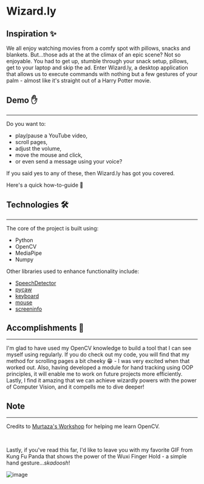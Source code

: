 # Wizard.ly

## Inspiration ✨

We all enjoy watching movies from a comfy spot with pillows, snacks and blankets. But...those ads at the at the climax of an epic scene? Not so enjoyable. You had to get up, stumble through your snack setup, pillows, get to your laptop and skip the ad. Enter Wizard.ly, a desktop application that allows us to execute commands with nothing but a few gestures of your palm - almost like it's straight out of a Harry Potter movie.

## Demo ✋

<hr />
Do you want to:

- play/pause a YouTube video,
- scroll pages,
- adjust the volume,
- move the mouse and click,
- or even send a message using your voice?

If you said yes to any of these, then Wizard.ly has got you covered.

Here's a quick how-to-guide 🙂

<!-- How to use each gesture + gif -->

## Technologies 🛠️

<hr />

The core of the project is built using:

- Python
- OpenCV
- MediaPipe
- Numpy

Other libraries used to enhance functionality include:

- [SpeechDetector](https://pypi.org/project/SpeechRecognition/)
- [pycaw](https://pypi.org/project/pycaw/)
- [keyboard](https://pypi.org/project/keyboard/)
- [mouse](https://pypi.org/project/mouse/)
- [screeninfo](https://pypi.org/project/screeninfo/)

## Accomplishments 💪

<hr />

I'm glad to have used my OpenCV knowledge to build a tool that I can see myself using regularly. If you do check out my code, you will find that my method for scrolling pages a bit cheeky 😁 - I was very excited when that worked out. Also, having developed a module for hand tracking using OOP principles, it will enable me to work on future projects more efficiently. Lastly, I find it amazing that we can achieve wizardly powers with the power of Computer Vision, and it compells me to dive deeper!

## Note

<hr/>

Credits to [Murtaza's Workshop](https://www.youtube.com/c/MurtazasWorkshopRoboticsandAI) for helping me learn OpenCV.

<br/>

Lastly, if you've read this far, I'd like to leave you with my favorite GIF from Kung Fu Panda that shows the power of the Wuxi Finger Hold - a simple hand gesture..._skadoosh_!

<!--  GIF to show the power of a few fingers -->

![image](https://c.tenor.com/e7esFNmlkpkAAAAC/skadoosh-wuxifingerhold.gif)

